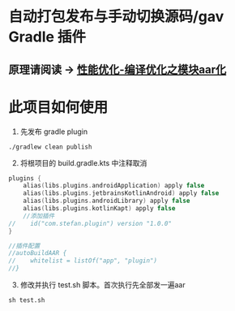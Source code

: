 # 自动打包发布与手动切换源码/gav Gradle 插件
## 原理请阅读 -> [性能优化-编译优化之模块aar化](https://stefanshan.github.io/blog/doc/Android/%E6%A8%A1%E5%9D%97%E6%89%93%E5%8C%85aar.html)
# 此项目如何使用
1. 先发布 gradle plugin
```shell
./gradlew clean publish
```
2. 将根项目的 build.gradle.kts 中注释取消
```kotlin
plugins {
    alias(libs.plugins.androidApplication) apply false
    alias(libs.plugins.jetbrainsKotlinAndroid) apply false
    alias(libs.plugins.androidLibrary) apply false
    alias(libs.plugins.kotlinKapt) apply false
    //添加插件
//    id("com.stefan.plugin") version "1.0.0"
}

//插件配置
//autoBuildAAR {
//    whitelist = listOf("app", "plugin")
//}
```
3. 修改并执行 test.sh 脚本。首次执行先全部发一遍aar
```shell
sh test.sh
```